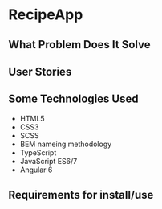 # RecipeApp
## What Problem Does It Solve

## User Stories

## Some Technologies Used
* HTML5
* CSS3
* SCSS
* BEM nameing methodology
* TypeScript
* JavaScript ES6/7
* Angular 6

## Requirements for install/use
